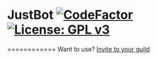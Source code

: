 # JustBot [![CodeFactor](https://www.codefactor.io/repository/github/helikespuppy/justbot/badge)](https://www.codefactor.io/repository/github/helikespuppy/justbot) [![License: GPL v3](https://img.shields.io/badge/License-GPLv3-blue.svg)](https://www.gnu.org/licenses/gpl-3.0)
============
Want to use? [Invite to your guild](https://discord.com/oauth2/authorize?client_id=1204923757638975609&permissions=277062404416&scope=bot+applications.commands)
